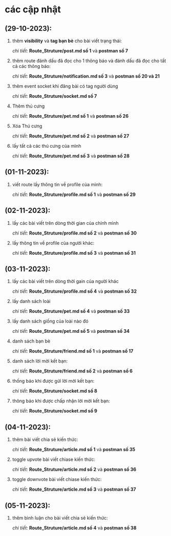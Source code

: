 # các cập nhật

## (29-10-2023):

1. thêm **visibility** và **tag bạn bè** cho bài viết trạng thái:

   _chi tiết:_ **Route_Struture/post.md số 1** và **postman số 7**

2. thêm route đánh dấu đã đọc cho 1 thông báo và đánh dấu đã đọc cho tất cả các thông báo:

   _chi tiết:_ **Route_Struture/notification.md số 3** và **postman số 20 và 21**

3. thêm event socket khi đăng bài có tag người dùng

   _chi tiết:_ **Route_Struture/socket.md số 7**

4. Thêm thú cưng

   _chi tiết:_ **Route_Struture/pet.md số 1** và **postman số 26**

5. Xóa Thú cưng

   _chi tiết:_ **Route_Struture/pet.md số 2** và **postman số 27**

6. lấy tất cả các thú cưng của mình

   _chi tiết:_ **Route_Struture/pet.md số 3** và **postman số 28**

## (01-11-2023):

1. viết route lấy thông tin về profile của mình:

   _chi tiết:_ **Route_Struture/profile.md số 1** và **postman số 29**

## (02-11-2023):

1. lấy các bài viết trên dòng thời gian của chính mình

   _chi tiết:_ **Route_Struture/profile.md số 2** và **postman số 30**

2. lấy thông tin về profile của người khác:

   _chi tiết:_ **Route_Struture/profile.md số 3** và **postman số 31**

## (03-11-2023):

1. lấy các bài viết trên dòng thời gain của người khác

   _chi tiết:_ **Route_Struture/profile.md số 4** và **postman số 32**

2. lấy danh sách loài

   _chi tiết:_ **Route_Struture/pet.md số 4** và **postman số 33**

3. lấy danh sách giống của loài nào đó

   _chi tiết:_ **Route_Struture/pet.md số 5** và **postman số 34**

4. danh sách bạn bè

   _chi tiết:_ **Route_Struture/friend.md số 1** và **postman số 17**

5. danh sách lời mời kết bạn:

   _chi tiết:_ **Route_Struture/friend.md số 2** và **postman số 6**

6. thống báo khi được gửi lời mời kết bạn:

   _chi tiết:_ **Route_Struture/socket.md số 8**

7. thông báo khi được chấp nhận lời mời kết bạn:

   _chi tiết_: **Route_Struture/socket.md số 9**

## (04-11-2023):

1. thêm bài viết chia sẻ kiến thức:

   _chi tiết:_ **Route_Struture/article.md số 1** và **postman số 35**

2. toggle upvote bài viết chiase kiến thức:

   _chi tiết:_ **Route_Struture/article.md số 2** và **postman số 36**

3. toggle downvote bài viết chiase kiến thức:

   _chi tiết:_ **Route_Struture/article.md số 3** và **postman số 37**

## (05-11-2023):

1. thêm bình luận cho bài viết chia sẻ kiến thức:

   _chi tiết:_ **Route_Struture/article.md số 4** và **postman số 38**
